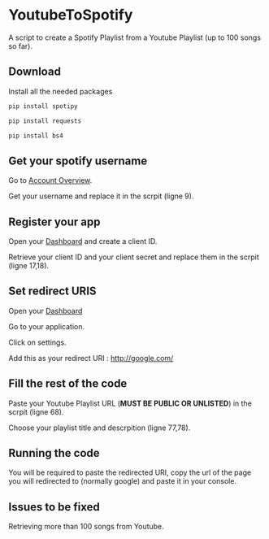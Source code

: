 # YoutubeToSpotify
A script to create a Spotify Playlist from a Youtube Playlist (up to 100 songs so far).

## Download
Install all the needed packages

```bash
pip install spotipy
```

```bash
pip install requests
```
```bash
pip install bs4
```

## Get your spotify username
Go to [Account Overview](https://www.spotify.com/us/account/overview/). 

Get your username and replace it in the scrpit (ligne 9). 

## Register your app
Open your [Dashboard](https://developer.spotify.com/dashboard/applications) and create a client ID.

Retrieve your client ID and your client secret and replace them in the scrpit (ligne 17,18).

## Set redirect URIS
Open your [Dashboard](https://developer.spotify.com/dashboard/applications) 

Go to your application.

Click on settings.

Add this as your redirect URI : http://google.com/ 


## Fill the rest of the code 
Paste your Youtube Playlist URL (**MUST BE PUBLIC OR UNLISTED**) in the scrpit (ligne 68). 

Choose your playlist title and descrpition (ligne 77,78). 

## Running the code

You will be required to paste the redirected URI, copy the url of the page you will redirected to (normally google) and paste it in your console. 


## Issues to be fixed
Retrieving more than 100 songs from Youtube. 

